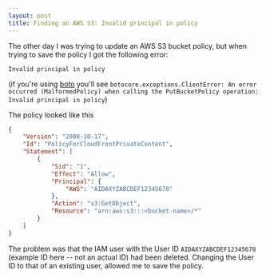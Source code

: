 ```yaml
---
layout: post
title: Finding an AWS S3: Invalid principal in policy
---
```


The other day I was trying to update an AWS S3 bucket policy, but when trying
to save the policy I got the following error:

    Invalid principal in policy
    
(if you're using [boto] you'll see `botocore.exceptions.ClientError: An error occurred (MalformedPolicy) when calling the PutBucketPolicy operation: Invalid principal in policy`)

The policy looked like this

```json
{
    "Version": "2008-10-17",
    "Id": "PolicyForCloudFrontPrivateContent",
    "Statement": [
        {
            "Sid": "1",
            "Effect": "Allow",
            "Principal": {
                "AWS": "AIDAXYZABCDEF12345678"
            },
            "Action": "s3:GetObject",
            "Resource": "arn:aws:s3:::<bucket-name>/*"
        }
    ]
}
```

The problem was that the IAM user with the User ID `AIDAXYZABCDEF12345678` (example ID here -- not an actual ID) had been deleted.
Changing the User ID to that of an existing user, allowed me to save the policy.

[boto]: https://github.com/boto/boto3
